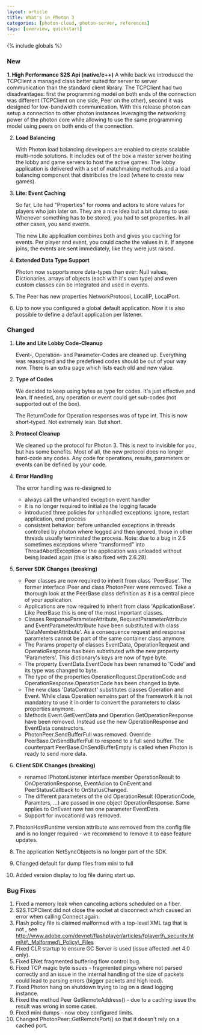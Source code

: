 ```yaml
---
layout: article
title: What's in Photon 3
categories: [photon-cloud, photon-server, references]
tags: [overview, quickstart]
---
```

{% include globals %}


### New
<p>
<strong> 1. High Performance S2S Api (native/c++)</strong>
A while back we introduced the TCPClient a managed class better
suited for server to server communication than the standard client
library. The TCPClient had two disadvantages: first the programming
model on both ends of the connection was different (TCPClient on one
side, Peer on the other), second it was designed for low-bandwidth
communication. With this release photon can setup a connection to
other photon instances leveraging the networking power of the photon
core while allowing to use the same programming model using peers on
both ends of the connection. 
</p>

2.  **Load Balancing**

    With Photon load balancing developers are enabled to create scalable
    multi-node solutions. It includes out of the box a master server
    hosting the lobby and game servers to host the active games. The
    lobby application is delivered with a set of matchmaking methods and
    a load balancing component that distributes the load (where to
    create new games).

3.  **Lite: Event Caching**

    So far, Lite had "Properties" for rooms and actors to store values
    for players who join later on. They are a nice idea but a bit clumsy
    to use: Whenever something has to be stored, you had to set
    properties. In all other cases, you send events.

    The new Lite application combines both and gives you caching for
    events. Per player and event, you could cache the values in it. If
    anyone joins, the events are sent immediately, like they were just
    raised.

4.  **Extended Data Type Support**

    Photon now supports more data-types than ever: Null values,
    Dictionaries, arrays of objects (each with it's own type) and even
    custom classes can be integrated and used in events.

5.  The Peer has new properties NetworkProtocol, LocalIP, LocalPort.
6.  Up to now you configured a global default application. Now it is
    also possible to define a default application per listener.

### Changed

1.  **Lite and Lite Lobby Code-Cleanup**

    Event-, Operation- and Parameter-Codes are cleaned up. Everything
    was reassigned and the predefined codes should be out of your way
    now. There is an extra page which lists each old and new value.

2.  **Type of Codes**

    We decided to keep using bytes as type for codes. It's just
    effective and lean. If needed, any operation or event could get
    sub-codes (not supported out of the box).

    The ReturnCode for Operation responses was of type int. This is now
    short-typed. Not extremely lean. But short.

3.  **Protocol Cleanup**

    We cleaned up the protocol for Photon 3. This is next to invisible
    for you, but has some benefits. Most of all, the new protocol does
    no longer hard-code any codes. Any code for operations, results,
    parameters or events can be defined by your code.

4.  **Error Handling**

    The error handling was re-designed to

    -   always call the unhandled exception event handler
    -   it is no longer required to initialize the logging facade
    -   introduced three policies for unhandled exceptions: ignore,
        restart application, end process
    -   consistent behavior: before unhandled exceptions in threads
        controlled by photon where logged and then ignored, those in
        other threads usually terminated the process. Note: due to a bug
        in 2.6 sometimes exceptions where "transformed" into
        ThreadAbortException or the application was unloaded without
        being loaded again (this is also fixed with 2.6.28).

5.  **Server SDK Changes (breaking)**

    -   Peer classes are now required to inherit from class 'PeerBase'.
        The former interface IPeer and class PhotonPeer were removed.
        Take a thorough look at the PeerBase class definition as it is a
        central piece of your application.
    -   Applications are now required to inherit from class
        'ApplicationBase'. Like PeerBase this is one of the most
        important classes.
    -   Classes ResponseParameterAttribute, RequestParameterAttribute
        and EventParameterAttribute have been substituted with class
        'DataMemberAttribute'. As a consequence request and response
        parameters cannot be part of the same container class anymore.
    -   The Params property of classes EventData, OperationRequest and
        OperatioResponse has been substituted wth the new property
        'Parameters'. This dictionary's keys are now of type byte.
    -   The property EventData.EventCode has been renamed to 'Code' and
        its type was changed to byte.
    -   The type of the properties OperationRequest.OperationCode and
        OperationResponse.OperationCode has been changed to byte.
    -   The new class 'DataContract' substitutes classes Operation and
        Event. While class Operation remains part of the framework it is
        not mandatory to use it in order to convert the parameters to
        class properties anymore.
    -   Methods Event.GetEventData and Operation.GetOperationResponse
        have been removed. Instead use the new OperationResponse and
        EventData constructors.
    -   PhotonPeer.SendBufferFull was removed. Override
        PeerBase.OnSendBufferFull to respond to a full send buffer. The
        counterpart PeerBase.OnSendBufferEmpty is called when Photon is
        ready to send more data.

6.  **Client SDK Changes (breaking)**

    -   renamed IPhotonListener interface member OperationResult to
        OnOperationResponse, EventAcion to OnEvent and
        PeerStatusCallback to OnStatusChanged.
    -   The different parameters of the old OperationResult
        (OperationCode, Paramters, ...) are passed in one object
        OperationResponse. Same applies to OnEvent now has one parameter
        EventData.
    -   Support for invocationId was removed.

7.  PhotonHostRuntime version attribute was removed from the config file
    and is no longer required - we recommend to remove it to ease
    feature updates.
8.  The application NetSyncObjects is no longer part of the SDK.
9.  Changed default for dump files from mini to full
10. Added version display to log file during start up.

### Bug Fixes

1.  Fixed a memory leak when canceling actions scheduled on a fiber.
2.  S2S.TCPClient did not close the socket at disconnect which caused an
    error when calling Connect again.
3.  Flash policy file is claimed malformed with a top-level XML tag that
    is not , see
    http://www.adobe.com/devnet/flashplayer/articles/fplayer9\_security.html\#\_Malformed\_Policy\_Files
4.  Fixed CLR startup to ensure GC Server is used (issue affected .net
    4.0 only).
5.  Fixed ENet fragmented buffering flow control bug.
6.  Fixed TCP magic byte issues - fragmented pings where not parsed
    correctly and an issue in the internal handling of the size of
    packets could lead to parsing errors (bigger packets and high load).
7.  Fixed Photon hang on shutdown trying to log on a dead logging
    instance.
8.  Fixed the method Peer GetRemoteAddress() - due to a caching issue
    the result was wrong in some cases.
9.  Fixed mini dumps - now obey configured limits.
10. Changed PhotonPeer::GetRemotePort() so that it doesn't rely on a
    cached port.

